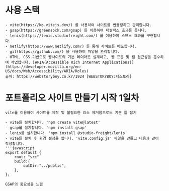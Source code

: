 # 사용 스택

    - vite(https://ko.vitejs.dev/) 를 사용하여 사이트를 번들링하고 관리합니다.
    - gsap(https://greensock.com/gsap) 를 이용하여 패럴랙스 효과를 줍니다.
    - lenis(https://lenis.studiofreight.com/) 를 이용하여 스므스 효과를 구현합니다.
    - netlify(https://www.netlify.com/) 를 통해 사이트를 배포합니다.
    - git(https://github.com/) 을 사용하여 파일을 관리합니다.
    - HTML, CSS 기반으로 웹사이트의 기본 레이아웃 설계하고, 웹 표준 및 웹 접근성을 준수하여 작업합니다. [ARIA(Accessible Rich Internet Applications)](https://developer.mozilla.org/en-US/docs/Web/Accessibility/ARIA/Roles)
    출처: https://webstoryboy.co.kr/1924 [WEBSTORYBOY:티스토리]

# 포트폴리오 사이트 만들기 시작 1일차

    vite를 이용하여 사이트를 제작 및 불필요한 요소 제거함으로써 기본 틀 잡기

    - vite를 설치합니다. 'npm create vite@latest'
    - gsap를 설치합니다. 'npm install gsap'
    - lenis를 설치합니다. 'npm install @studio-freight/lenis'
    - vite를 설치 후 환경 설정을 합니다. 'vite.config.js' 파일을 만들고 다음과 같이 작성합니다.
    '''javascript
    export default {
        root: "src"
        build:{
            outDir:"../public",
        },
    };
    
    GSAP의 중요성을 느낌

